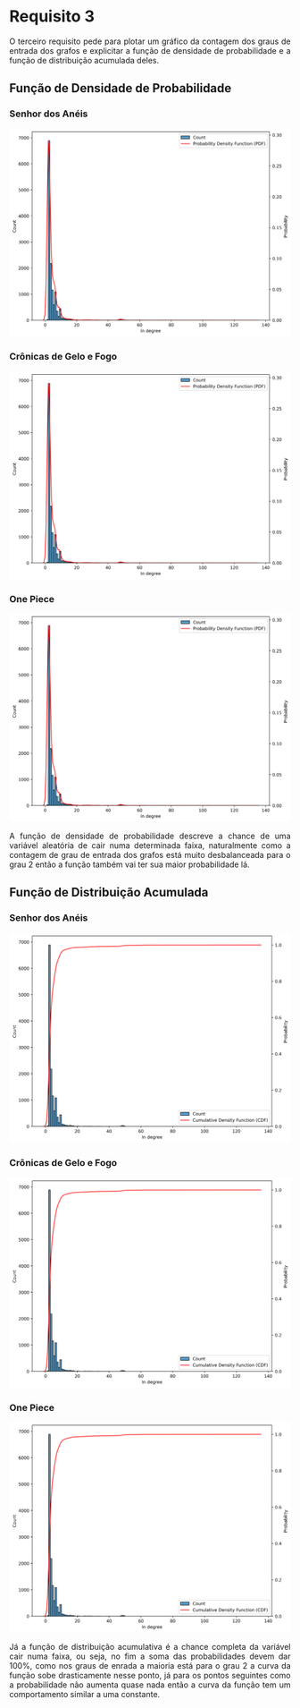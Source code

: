 <h1>Requisito 3</h1>

<p align=justify>
O terceiro requisito pede para plotar um gráfico da contagem dos graus de entrada dos grafos e explicitar a função de densidade de probabilidade  e a função de distribuição acumulada deles.
</p>

<h2>Função de Densidade de Probabilidade</h2>

<h3>Senhor dos Anéis</h3>

![lotr pdf](https://github.com/ViniciusBulhoes/AED2/blob/main/U3T1/Requisito_03/img/lotr_probability_density_function.png)

<h3>Crônicas de Gelo e Fogo</h3>

![asoiaf pdf](https://github.com/ViniciusBulhoes/AED2/blob/main/U3T1/Requisito_03/img/asoiaf_probability_density_function.png)

<h3>One Piece</h3>

![op pdf](https://github.com/ViniciusBulhoes/AED2/blob/main/U3T1/Requisito_03/img/one_piece_probability_density_function.png)

<p align=justify>
A função de densidade de probabilidade descreve a chance de uma variável aleatória de cair numa determinada faixa, naturalmente como a contagem de grau de entrada dos grafos está muito desbalanceada para o grau 2 então a função também vai ter sua maior probabilidade lá.
</p>

<h2>Função de Distribuição Acumulada</h2>

<h3>Senhor dos Anéis</h3>

![lotr cdf](https://github.com/ViniciusBulhoes/AED2/blob/main/U3T1/Requisito_03/img/lotr_cumulative_density_function.png)

<h3>Crônicas de Gelo e Fogo</h3>

![asoiaf cdf](https://github.com/ViniciusBulhoes/AED2/blob/main/U3T1/Requisito_03/img/asoiaf_cumulative_density_function.png)

<h3>One Piece</h3>

![op cdf](https://github.com/ViniciusBulhoes/AED2/blob/main/U3T1/Requisito_03/img/one_piece_cumulative_density_function.png)

<p align=justify>
Já a função de distribuição acumulativa é a chance completa da variável cair numa faixa, ou seja, no fim a soma das probabilidades devem dar 100%, como nos graus de enrada a maioria está para o grau 2 a curva da função sobe drasticamente nesse ponto, já para os pontos seguintes como a probabilidade não aumenta quase nada então a curva da função tem um comportamento similar a uma constante.
</p>
